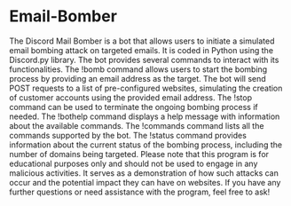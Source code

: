 # Email-Bomber
The Discord Mail Bomber is a bot that allows users to initiate a simulated email bombing attack on targeted emails. It is coded in Python using the Discord.py library. The bot provides several commands to interact with its functionalities. The !bomb command allows users to start the bombing process by providing an email address as the target. The bot will send POST requests to a list of pre-configured websites, simulating the creation of customer accounts using the provided email address. The !stop command can be used to terminate the ongoing bombing process if needed. The !bothelp command displays a help message with information about the available commands. The !commands command lists all the commands supported by the bot. The !status command provides information about the current status of the bombing process, including the number of domains being targeted. Please note that this program is for educational purposes only and should not be used to engage in any malicious activities. It serves as a demonstration of how such attacks can occur and the potential impact they can have on websites. If you have any further questions or need assistance with the program, feel free to ask!
